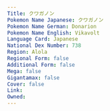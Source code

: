 ```yaml
---
﻿Title: クワガノン
Pokemon Name Japanese: クワガノン
Pokemon Name German: Donarion
Pokemon Name English: Vikavolt
Language Card: Japanese
National Dex Number: 738
Region: Alola
Regional Form: false
Additional Form: false
Mega: false
Gigantamax: false
Cover: false
Link: 
Owned: 
---
```

